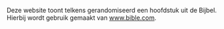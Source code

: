 Deze website toont telkens gerandomiseerd een hoofdstuk uit de Bijbel. Hierbij wordt gebruik gemaakt van www.bible.com.

